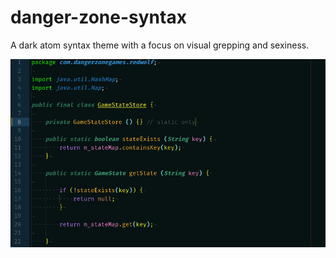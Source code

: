 # danger-zone-syntax
A dark atom syntax theme with a focus on visual grepping and sexiness.

![Screenshot](/screenshot.png "Screenshot (Java)")
